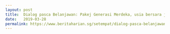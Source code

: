 ```yaml
---
layout: post
title:  Dialog pasca Belanjawan: Pakej Generasi Merdeka, usia bersara jadi tumpuan
date:   2019-03-28
permalink: https://www.beritaharian.sg/setempat/dialog-pasca-belanjawan-pakej-generasi-merdeka-usia-bersara-jadi-tumpuan
---
```

